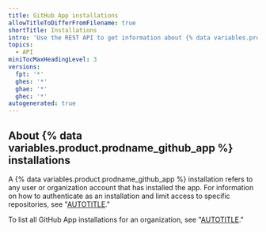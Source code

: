```yaml
---
title: GitHub App installations
allowTitleToDifferFromFilename: true
shortTitle: Installations
intro: 'Use the REST API to get information about {% data variables.product.prodname_github_app %} installations and perform actions within those installations.'
topics:
  - API
miniTocMaxHeadingLevel: 3
versions:
  fpt: '*'
  ghes: '*'
  ghae: '*'
  ghec: '*'
autogenerated: true
---
```


## About {% data variables.product.prodname_github_app %} installations

A {% data variables.product.prodname_github_app %} installation refers to any user or organization account that has installed the app. For information on how to authenticate as an installation and limit access to specific repositories, see "[AUTOTITLE](/apps/creating-github-apps/authenticating-with-a-github-app/authenticating-with-github-apps#authenticating-as-an-installation)."

To list all GitHub App installations for an organization, see "[AUTOTITLE](/rest/orgs/orgs#list-app-installations-for-an-organization)."


<!-- Content after this section is automatically generated -->
